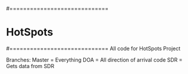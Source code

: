 #=============================
# HotSpots
#=============================
All code for HotSpots Project

Branches:
  Master = Everything
  DOA = All direction of arrival code
  SDR = Gets data from SDR
